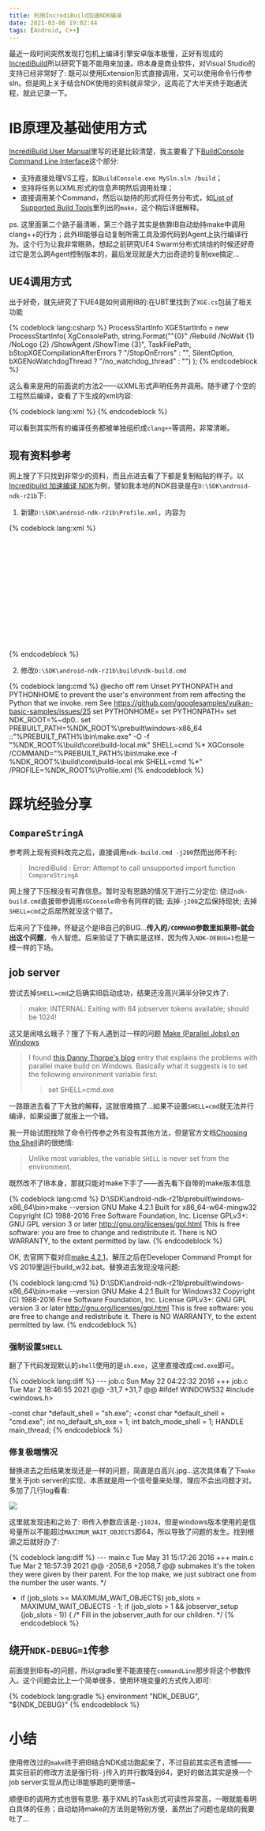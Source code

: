 ```yaml
---
title: 利用IncrediBuild加速NDK编译
date: 2021-03-06 19:02:44
tags: [Android, C++]
---
```


最近一段时间突然发现打包机上编译引擎安卓版本极慢，正好有现成的[IncrediBuild](https://www.incredibuild.com/)所以研究下能不能用来加速。IB本身是商业软件，对Visual Studio的支持已经非常好了: 既可以使用Extension形式直接调用，又可以使用命令行传参sln。但是网上关于结合NDK使用的资料就非常少，这周花了大半天终于跑通流程，就此记录一下。

<!--more-->

# IB原理及基础使用方式

[IncrediBuild User Manual](https://incredibuild.atlassian.net/wiki/spaces/IUM/overview)里写的还是比较清楚，我主要看了下[BuildConsole Command Line Interface](https://incredibuild.atlassian.net/wiki/spaces/IUM/pages/14024981/BuildConsole+Command+Line+Interface)这个部分:
- 支持直接处理VS工程，如`BuildConsole.exe MySln.sln /build`；
- 支持将任务以XML形式的信息声明然后调用处理；
- 直接调用某个Command，然后以劫持的形式将任务分布式，如[List of Supported Build Tools](https://incredibuild.atlassian.net/wiki/spaces/IUM/pages/13336643/List+of+Supported+Build+Tools)里列出的`make`，这个稍后详细解释。

ps. 这里面第二个路子最清晰，第三个路子其实是依靠IB自动劫持make中调用clang++的行为；此外IB能够自动复制所需工具及源代码到Agent上执行编译行为。这个行为让我非常眼熟，想起之前研究UE4 Swarm分布式烘焙的时候还好奇过它是怎么跨Agent控制版本的，最后发现就是大力出奇迹的复制exe搞定...

## UE4调用方式

出于好奇，就先研究了下UE4是如何调用IB的:在UBT里找到了`XGE.cs`包装了相关功能

{% codeblock lang:csharp %}
ProcessStartInfo XGEStartInfo = new ProcessStartInfo(
	XgConsolePath,
	string.Format("\"{0}\" /Rebuild /NoWait {1} /NoLogo {2} /ShowAgent /ShowTime {3}",
		TaskFilePath,
		bStopXGECompilationAfterErrors ? "/StopOnErrors" : "",
		SilentOption,
		bXGENoWatchdogThread ? "/no_watchdog_thread" : "")
	);
{% endcodeblock %}

这么看来是用的前面说的方法2——以XML形式声明任务并调用。随手建了个空的工程然后编译，查看了下生成的xml内容: 

{% codeblock lang:xml %}
<BuildSet FormatVersion="1">
  <Environments>
    <Environment Name="Env_0">
      <Tools>
        <Tool Name="Tool0_0" AllowRemote="False" OutputPrefix="SharedPCH.Engine.ShadowErrors.h [armv7-es2]" GroupPrefix="** For MyProject-Android-Development" Params="@&quot;D:\Documents\Unreal Projects\MyProject\Intermediate\Build\Android\MyProject\Development\Engine\SharedPCH.Engine.ShadowErrors-armv7-es2.h.gch.rsp&quot;" Path="F:\Android\android-ndk-r14b\toolchains\llvm\prebuilt\windows-x86_64\bin\clang++.exe" SkipIfProjectFailed="true" AutoReserveMemory="*.pch" OutputFileMasks="SharedPCH.Engine.ShadowErrors-armv7-es2.h.gch,SharedPCH.Engine.ShadowErrors.ha7.d"/>
        <!-- other tools -->
      </Tools>
      <Variables />
    </Environment>
  </Environments>
  <Project Name="Env_0" Env="Env_0">
  	<Task SourceFile="" Name="Action0_0" Tool="Tool0_0" WorkingDir="E:\Epic Games\UE_4.24\Engine\Source" SkipIfProjectFailed="true" />
  	<!-- other tasks -->
  </Project>
</BuildSet>
{% endcodeblock %}

可以看到其实所有的编译任务都被单独组织成`clang++`等调用，非常清晰。

## 现有资料参考

网上搜了下只找到非常少的资料，而且点进去看了下都是复制粘贴的样子。以[Incredibuild 加速编译 NDK](https://www.freeaihub.com/post/62019.html)为例，譬如我本地的NDK目录是在`D:\SDK\android-ndk-r21b`下:

1) 新建`D:\SDK\android-ndk-r21b\Profile.xml`，内容为

{% codeblock lang:xml %}  
<Profile FormatVersion="1">    
    <Tools>    
        <Tool Filename="make" AllowIntercept="true" />    
        <Tool Filename="cl" AllowRemote="true" />    
        <Tool Filename="link" AllowRemote="true" />    
        <Tool Filename="gcc" AllowRemote="true" />    
        <Tool Filename="clang++" AllowRemote="true" />    
        <Tool Filename="clang" AllowRemote="true" />    
        <Tool Filename="gcc-3" AllowRemote="true" />    
        <Tool Filename="arm-linux-androideabi-c++" AllowRemote="true" />  
        <Tool Filename="arm-linux-androideabi-cpp" AllowRemote="true" />  
        <Tool Filename="arm-linux-androideabi-g++" AllowRemote="true" />  
        <Tool Filename="arm-linux-androideabi-gcc" AllowRemote="true" />    
    </Tools>    
</Profile>
{% endcodeblock %}

2) 修改`D:\SDK\android-ndk-r21b\build\ndk-build.cmd`

{% codeblock lang:cmd %}
@echo off
rem Unset PYTHONPATH and PYTHONHOME to prevent the user's environment from
rem affecting the Python that we invoke.
rem See https://github.com/googlesamples/vulkan-basic-samples/issues/25
set PYTHONHOME=
set PYTHONPATH=
set NDK_ROOT=%~dp0\..
set PREBUILT_PATH=%NDK_ROOT%\prebuilt\windows-x86_64
::"%PREBUILT_PATH%\bin\make.exe" -O -f "%NDK_ROOT%\build\core\build-local.mk" SHELL=cmd %*
XGConsole /COMMAND="%PREBUILT_PATH%\bin\make.exe -f %NDK_ROOT%\build\core\build-local.mk SHELL=cmd %*" /PROFILE=%NDK_ROOT%\Profile.xml
{% endcodeblock %}

# 踩坑经验分享

## `CompareStringA`

参考网上现有资料改完之后，直接调用`ndk-build.cmd -j200`然而出师不利:

> IncrediBuild : Error: Attempt to call unsupported import function `CompareStringA`

网上搜了下压根没有可靠信息。暂时没有思路的情况下进行二分定位: 绕过`ndk-build.cmd`直接带参调用`XGConsole`命令有同样的错; 去掉`-j200`之后保持现状; 去掉`SHELL=cmd`之后居然就没这个错了。

后来问了下佳神，怀疑这个是IB自己的BUG...**传入的`/COMMAND`参数里如果带`=`就会出这个问题**，令人智熄。后来验证了下确实是这样，因为传入`NDK-DEBUG=1`也是一模一样的下场。

## job server

尝试去掉`SHELL=cmd`之后确实IB启动成功，结果还没高兴满半分钟又炸了:

> make: INTERNAL: Exiting with 64 jobserver tokens available; should be 1024!

这又是闹啥幺蛾子？搜了下有人遇到过一样的问题 [Make (Parallel Jobs) on Windows](https://stackoverflow.com/questions/1533425/make-parallel-jobs-on-windows)

> I found [this Danny Thorpe's blog](http://dannythorpe.com/2008/03/06/parallel-make-in-win32/) entry that explains the problems with parallel make build on Windows. Basically what it suggests is to set the following environment variable first:
> > set SHELL=cmd.exe

一路跟进去看了下大致的解释，这就很难搞了...如果不设置`SHELL=cmd`就无法并行编译，如果设置了就报上一个错。

我一开始试图找除了命令行传参之外有没有其他方法，但是官方文档[Choosing the Shell](https://www.gnu.org/software/make/manual/make.html#Choosing-the-Shell)讲的很绝情:

> Unlike most variables, the variable `SHELL` is never set from the environment.

既然改不了IB本身，那就只能对make下手了——首先看下自带的make版本信息

{% codeblock lang:cmd %}
D:\SDK\android-ndk-r21b\prebuilt\windows-x86_64\bin>make --version
GNU Make 4.2.1
Built for x86_64-w64-mingw32
Copyright (C) 1988-2016 Free Software Foundation, Inc.
License GPLv3+: GNU GPL version 3 or later <http://gnu.org/licenses/gpl.html>
This is free software: you are free to change and redistribute it.
There is NO WARRANTY, to the extent permitted by law.
{% endcodeblock %}

OK, 去官网下载对应[make 4.2.1](https://ftp.gnu.org/gnu/make/make-4.2.1.tar.gz)，解压之后在Developer Command Prompt for VS 2019里运行build_w32.bat。替换进去发现没啥问题: 

{% codeblock lang:cmd %}
D:\SDK\android-ndk-r21b\prebuilt\windows-x86_64\bin>make --version
GNU Make 4.2.1
Built for Windows32
Copyright (C) 1988-2016 Free Software Foundation, Inc.
License GPLv3+: GNU GPL version 3 or later <http://gnu.org/licenses/gpl.html>
This is free software: you are free to change and redistribute it.
There is NO WARRANTY, to the extent permitted by law.
{% endcodeblock %}

### 强制设置`SHELL`

翻了下代码发现默认的`shell`使用的是`sh.exe`，这里直接改成`cmd.exe`即可。

{% codeblock lang:diff %}
--- job.c	Sun May 22 04:22:32 2016
+++ job.c	Tue Mar  2 18:46:55 2021
@@ -31,7 +31,7 @@
 #ifdef WINDOWS32
 #include <windows.h>
 
-const char *default_shell = "sh.exe";
+const char *default_shell = "cmd.exe";
 int no_default_sh_exe = 1;
 int batch_mode_shell = 1;
 HANDLE main_thread;
{% endcodeblock %}

### 修复极端情况

替换进去之后结果发现还是一样的问题，简直是白高兴.jpg...这次具体看了下`make`里关于job server的实现，本质就是用一个信号量来处理，理应不会出问题才对。多加了几行log看看:

![](/images/make_job_slots.jpg)

这里就发现违和之处了: IB传入参数应该是`-j1024`，但是windows版本使用的是信号量所以不能超过`MAXIMUM_WAIT_OBJECTS`即64，所以导致了问题的发生。找到根源之后就好办了: 

{% codeblock lang:diff %}
--- main.c	Tue May 31 15:17:26 2016
+++ main.c	Tue Mar  2 18:57:39 2021
@@ -2058,6 +2058,7 @@
      submakes it's the token they were given by their parent.  For the top
      make, we just subtract one from the number the user wants.  */
 
+  if (job_slots >= MAXIMUM_WAIT_OBJECTS) job_slots = MAXIMUM_WAIT_OBJECTS - 1;
   if (job_slots > 1 && jobserver_setup (job_slots - 1))
     {
       /* Fill in the jobserver_auth for our children.  */
{% endcodeblock %}

## 绕开`NDK-DEBUG=1`传参

前面提到IB有`=`的问题，所以gradle里不能直接在`commandLine`那步将这个参数传入。这个问题会比上一个简单很多，使用环境变量的方式传入即可:

{% codeblock lang:gradle %}
environment "NDK_DEBUG", "${NDK_DEBUG}"
{% endcodeblock %}

# 小结

使用修改过的`make`终于把IB结合NDK成功跑起来了，不过目前其实还有遗憾——其实目前的修改方法是强行将`-j`传入的并行数降到64，更好的做法其实是换一个job server实现从而让IB能够跑的更带感~

顺便IB的调用方式也很有意思: 基于XML的Task形式可读性非常高，一眼就能看明白具体的任务；自动劫持make的方法则是特别方便，虽然出了问题也是绕的我要吐了...